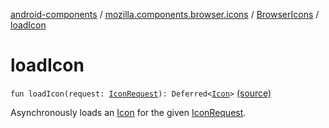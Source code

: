 [android-components](../../index.md) / [mozilla.components.browser.icons](../index.md) / [BrowserIcons](index.md) / [loadIcon](./load-icon.md)

# loadIcon

`fun loadIcon(request: `[`IconRequest`](../-icon-request/index.md)`): Deferred<`[`Icon`](../-icon/index.md)`>` [(source)](https://github.com/mozilla-mobile/android-components/blob/master/components/browser/icons/src/main/java/mozilla/components/browser/icons/BrowserIcons.kt#L108)

Asynchronously loads an [Icon](../-icon/index.md) for the given [IconRequest](../-icon-request/index.md).

